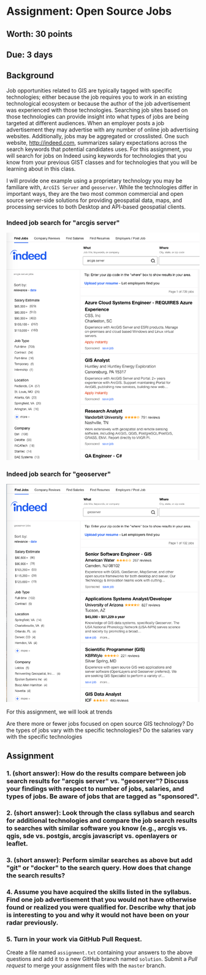 
# Assignment: Open Source Jobs
## Worth: 30 points
## Due: 3 days

## Background

Job opportunities related to GIS are typically tagged with specific technologies; either because the job requires you to work in an existing technological ecosystem or because the author of the job advertisement was experienced with those technologies. Searching job sites based on those technologies can provide insight into what types of jobs are being targeted at different audiences. When an employer posts a job advertisement they may advertise with any number of online job advertising websites. Additionally, jobs may be aggregated or crosslisted. One such website, http://indeed.com, summarizes salary expectations across the search keywords that potential candidates uses. For this assignment, you will search for jobs on Indeed using keywords for technologies that you know from your previous GIST classes and for technologies that you will be learning about in this class. 

I will provide one example using a proprietary technology you may be familiare with, `ArcGIS Server` and `geoserver`. While the technologies differ in important ways, they are the two most common commercial and open source server-side solutions for providing geospatial data, maps, and processing services to both Desktop and API-based geospatial clients.

### Indeed job search for "arcgis server"
 ![Indeed ArcGIS Server Jobs](indeed-arcgis-server-jobs.png) 

### Indeed job search for "geoserver"
![Indeed Geoserver Jobs](indeed-geoserver-jobs.png) 

For this assignment, we will look at trends 

Are there more or fewer jobs focused on open source GIS technology? Do the types of jobs vary with the specific technologies? Do the salaries vary with the specific technologies

## Assignment

### 1. (short answer): How do the results compare between job search results for "arcgis server" vs. "geoserver"? Discuss your findings with respect to number of jobs, salaries, and types of jobs. Be aware of jobs that are tagged as "sponsored".

### 2. (short answer): Look through the class syllabus and search for additional technologies and compare the job search results to searches with similar software you know (e.g., arcgis vs. qgis, sde vs. postgis, arcgis javascript vs. openlayers or leaflet.

### 3. (short answer): Perform similar searches as above but add "git" or "docker" to the search query. How does that change the search results? 

### 4. Assume you have acquired the skills listed in the syllabus. Find one job advertisement that you would not have otherwise found or realized you were qualified for. Describe why that job is interesting to you and why it would not have been on your radar previously.

### 5. Turn in your work via GitHub Pull Request. 

Create a file named `assignment.txt` containing your answers to the above questions and add it to a new GitHub branch named `solution`. Submit a *Pull request* to merge your assignment files with the `master` branch.
